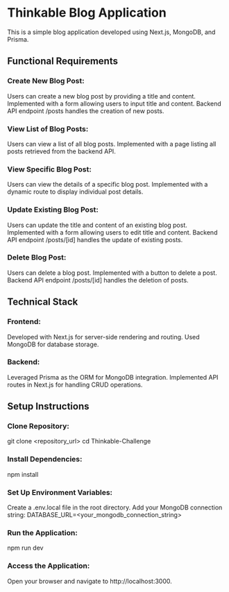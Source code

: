 # Thinkable Blog Application
This is a simple blog application developed using Next.js, MongoDB, and Prisma.

## Functional Requirements

### Create New Blog Post:

Users can create a new blog post by providing a title and content.
Implemented with a form allowing users to input title and content.
Backend API endpoint /posts handles the creation of new posts.

### View List of Blog Posts:

Users can view a list of all blog posts.
Implemented with a page listing all posts retrieved from the backend API.

### View Specific Blog Post:

Users can view the details of a specific blog post.
Implemented with a dynamic route to display individual post details.

### Update Existing Blog Post:

Users can update the title and content of an existing blog post.
Implemented with a form allowing users to edit title and content.
Backend API endpoint /posts/[id] handles the update of existing posts.

### Delete Blog Post:

Users can delete a blog post.
Implemented with a button to delete a post.
Backend API endpoint /posts/[id] handles the deletion of posts.

## Technical Stack
### Frontend:
Developed with Next.js for server-side rendering and routing.
Used MongoDB for database storage.

### Backend:
Leveraged Prisma as the ORM for MongoDB integration.
Implemented API routes in Next.js for handling CRUD operations.

## Setup Instructions
### Clone Repository:

git clone <repository_url>
cd Thinkable-Challenge

### Install Dependencies:

npm install

### Set Up Environment Variables:

Create a .env.local file in the root directory.
Add your MongoDB connection string:
DATABASE_URL=<your_mongodb_connection_string>

### Run the Application:
npm run dev

### Access the Application:
Open your browser and navigate to http://localhost:3000.
